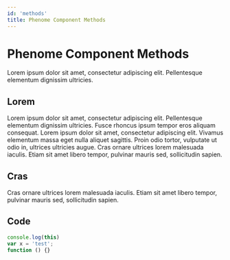 ```yaml
---
id: 'methods'
title: Phenome Component Methods
---
```

# Phenome Component Methods

Lorem ipsum dolor sit amet, consectetur adipiscing elit. Pellentesque elementum dignissim ultricies.

## Lorem

Lorem ipsum dolor sit amet, consectetur adipiscing elit. Pellentesque elementum dignissim ultricies. Fusce rhoncus ipsum tempor eros aliquam consequat. Lorem ipsum dolor sit amet, consectetur adipiscing elit. Vivamus elementum massa eget nulla aliquet sagittis. Proin odio tortor, vulputate ut odio in, ultrices ultricies augue. Cras ornare ultrices lorem malesuada iaculis. Etiam sit amet libero tempor, pulvinar mauris sed, sollicitudin sapien.

## Cras

Cras ornare ultrices lorem malesuada iaculis. Etiam sit amet libero tempor, pulvinar mauris sed, sollicitudin sapien.

## Code

```js
console.log(this)
var x = 'test';
function () {}
```

